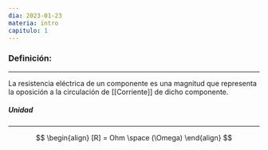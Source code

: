 ```yaml
---
dia: 2023-01-23
materia: intro
capitulo: 1
---
```

### Definición:
---
La resistencia eléctrica de un componente es una magnitud que representa la oposición a la circulación de [[Corriente]] de dicho componente.

##### Unidad
---
$$
\begin{align}
[R] = Ohm \space (\Omega)
\end{align}
$$
